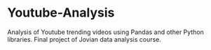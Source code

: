 # Youtube-Analysis
Analysis of Youtube trending videos using Pandas and other Python libraries. Final project of Jovian data analysis course.
